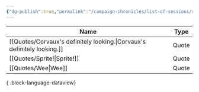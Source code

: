 ```yaml
---
{"dg-publish":true,"permalink":"/campaign-chronicles/list-of-sessions/session-20/","tags":["Event"]}
---
```



| Name                                                                       | Type  |
| -------------------------------------------------------------------------- | ----- |
| [[Quotes/Corvaux's definitely looking.\|Corvaux's definitely looking.]] | Quote |
| [[Quotes/Sprite!\|Sprite!]]                                             | Quote |
| [[Quotes/Wee\|Wee]]                                                     | Quote |

{ .block-language-dataview}